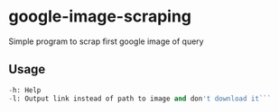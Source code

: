 # google-image-scraping
Simple program to scrap first google image of query

## Usage

```image_downloader.py [-h] [-l] keywords
-h: Help
-l: Output link instead of path to image and don't download it```
